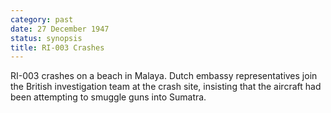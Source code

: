 ```yaml
---
category: past
date: 27 December 1947
status: synopsis
title: RI-003 Crashes
---
```



RI-003 crashes on a beach in Malaya. Dutch embassy
representatives join the British investigation team at the crash site,
insisting that the aircraft had been attempting to smuggle guns into
Sumatra.
